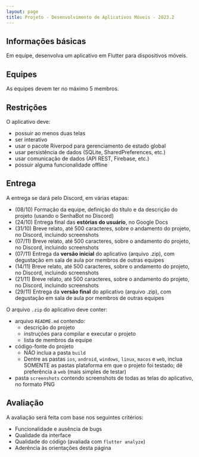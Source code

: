 ```yaml
---
layout: page
title: Projeto - Desenvolvimento de Aplicativos Móveis - 2023.2
---
```


## Informações básicas

Em equipe, desenvolva um aplicativo em Flutter para dispositivos móveis.

## Equipes

As equipes devem ter no máximo 5 membros.

## Restrições

O aplicativo deve:

- possuir ao menos duas telas
- ser interativo
- usar o pacote Riverpod para gerenciamento de estado global
- usar persistência de dados (SQLite, SharedPreferences, etc.)
- usar comunicação de dados (API REST, Firebase, etc.)
- possuir alguma funcionalidade offline

## Entrega

A entrega se dará pelo Discord, em várias etapas:

- (08/10) Formação da equipe, definição do título e da descrição do projeto (usando o SenhaBot no Discord)
- (24/10) Entrega final das **estórias do usuário**, no Google Docs
- (31/10) Breve relato, até 500 caracteres, sobre o andamento do projeto, no Discord, incluindo screenshots
- (07/11) Breve relato, até 500 caracteres, sobre o andamento do projeto, no Discord, incluindo screenshots
- (07/11) Entrega da **versão inicial** do aplicativo (arquivo .zip), com degustação em sala de aula por membros de outras equipes
- (14/11) Breve relato, até 500 caracteres, sobre o andamento do projeto, no Discord, incluindo screenshots
- (21/11) Breve relato, até 500 caracteres, sobre o andamento do projeto, no Discord, incluindo screenshots
- (29/11) Entrega da **versão final** do aplicativo (arquivo .zip), com degustação em sala de aula por membros de outras equipes

O arquivo `.zip` do aplicativo deve conter:

- arquivo `README.md` contendo:
    - descrição do projeto
    - instruções para compilar e executar o projeto
    - lista de membros da equipe
- código-fonte do projeto
    - NÃO inclua a pasta `build`
    - Dentre as pastas `ios`, `android`, `windows`, `linux`, `macos` e `web`, inclua SOMENTE as pastas plataforma em que o projeto foi testado; dê preferência a `web` (mais simples de testar)
- pasta `screenshots` contendo screenshots de todas as telas do aplicativo, no formato PNG

## Avaliação

A avaliação será feita com base nos seguintes critérios:

- Funcionalidade e ausência de bugs
- Qualidade da interface
- Qualidade do código (avaliada com `flutter analyze`)
- Aderência às orientações desta página
